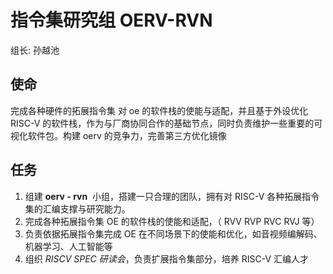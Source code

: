 # 指令集研究组 **OERV-RVN**

组长: 孙越池

## 使命

完成各种硬件的拓展指令集 对 oe 的软件栈的使能与适配，并且基于外设优化 RISC-V 的软件栈，作为与厂商协同合作的基础节点，同时负责维护一些重要的可视化软件包。构建 oerv 的竞争力，完善第三方优化镜像

## 任务

1. 组建 **oerv - rvn**  小组，搭建一只合理的团队，拥有对 RISC-V 各种拓展指令集的汇编支撑与研究能力。
2. 完成各种拓展指令集 OE 的软件栈的使能和适配，（ RVV RVP RVC RVJ 等）
3. 负责依据拓展指令集完成 OE 在不同场景下的使能和优化，如音视频编解码、机器学习、人工智能等
4. 组织 *RISCV SPEC 研读会*，负责扩展指令集部分，培养 RISC-V 汇编人才
